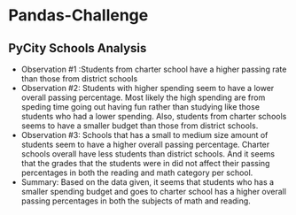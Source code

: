 # Pandas-Challenge
## PyCity Schools Analysis
- Observation #1 :Students from charter school have a higher passing rate than those from district schools
- Observation #2: Students with higher spending seem to have a lower overall passing percentage. Most likely the high spending are from speding time going out having fun rather than studying like those students who had a lower spending. Also, students from charter schools seems to have a smaller budget than those from district schools.
- Observation #3: Schools that has a small to medium size amount of students seem to have a higher overall passing percentage. Charter schools overall have less students than district schools. And it seems that the grades that the students were in did not affect their passing percentages in both the reading and math category per school.
- Summary: Based on the data given, it seems that students who has a smaller spending budget and goes to charter school has a higher overall passing percentages in both the subjects of math and reading.
